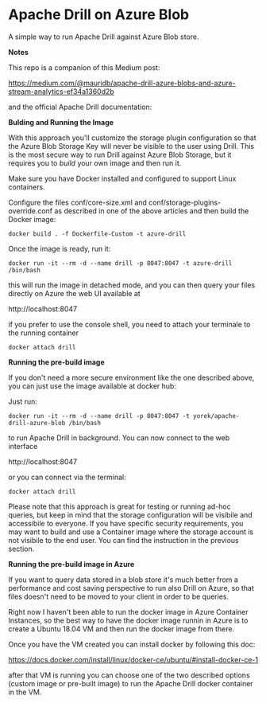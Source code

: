# Apache Drill on Azure Blob

A simple way to run Apache Drill against Azure Blob store. 

**Notes** 

This repo is a companion of this Medium post: 

https://medium.com/@mauridb/apache-drill-azure-blobs-and-azure-stream-analytics-ef34a1360d2b

and the official Apache Drill documentation:

**Bulding and Running the Image**

With this approach you'll customize the storage plugin configuration so that the Azure Blob Storage Key will never be visible to the user using Drill. This is the most secure way to run Drill against Azure Blob Storage, but it requires you to *build* your own image and then run it.

Make sure you have Docker installed and configured to support Linux containers.

Configure the files conf/core-size.xml and conf/storage-plugins-override.conf as described in one of the above articles and then build the Docker image:

    docker build . -f Dockerfile-Custom -t azure-drill

Once the image is ready, run it:

    docker run -it --rm -d --name drill -p 8047:8047 -t azure-drill /bin/bash    

this will run the image in detached mode, and you can then query your files directly on Azure the web UI available at 

http://localhost:8047

if you prefer to use the console shell, you need to attach your terminale to the running container

    docker attach drill

**Running the pre-build image**

If you don't need a more secure environment like the one described above, you can just use the image available at docker hub:

Just run:

    docker run -it --rm -d --name drill -p 8047:8047 -t yorek/apache-drill-azure-blob /bin/bash

to run Apache Drill in background. You can now connect to the web interface 

http://localhost:8047

or you can connect via the terminal:

    docker attach drill

Please note that this approach is great for testing or running ad-hoc queries, but keep in mind that the storage configuration will be visibile and accessibile to everyone. If you have specific security requirements, you may want to build and use a Container image where the storage account is not visibile to the end user. You can find the instruction in the previous section.

**Running the pre-build image in Azure**

If you want to query data stored in a blob store it's much better from a performance and cost saving perspective to run also Drill on Azure, so that files doesn't need to be moved to your client in order to be queries.

Right now I haven't been able to run the docker image in Azure Container Instances, so the best way to have the docker image runnin in Azure is to create a Ubuntu 18.04 VM and then run the docker image from there.

Once you have the VM created you can install docker by following this doc:

https://docs.docker.com/install/linux/docker-ce/ubuntu/#install-docker-ce-1

after that VM is running you can choose one of the two described options (custom image or pre-built image) to run the Apache Drill docker container in the VM.